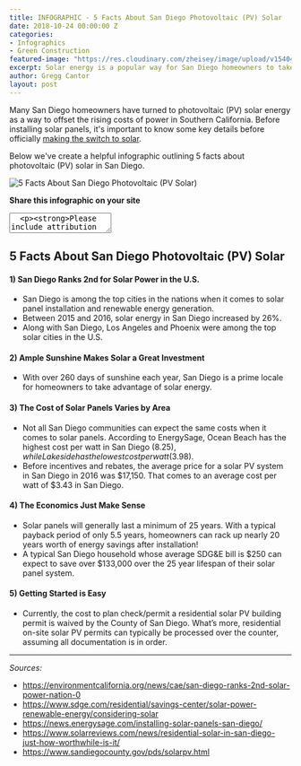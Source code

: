 ```yaml
---
title: INFOGRAPHIC - 5 Facts About San Diego Photovoltaic (PV) Solar
date: 2018-10-24 00:00:00 Z
categories:
- Infographics
- Green Construction
featured-image: "https://res.cloudinary.com/zheisey/image/upload/v1540400491/murray-lampert/misc/san-diego-pv-solar-facts.png"
excerpt: Solar energy is a popular way for San Diego homeowners to take advantage of the region's sunny weather to help lower their utility costs. We look at 5 key facts about photovoltaic solar in San Diego.
author: Gregg Cantor
layout: post
---
```


Many San Diego homeowners have turned to photovoltaic (PV) solar energy as a way to offset the rising costs of power in Southern California. Before installing solar panels, it's important to know some key details before officially [making the switch to solar](/important-things-to-know-when-switching-to-solar/).

Below we've create a helpful infographic outlining 5 facts about photovoltaic (PV) solar in San Diego.

![5 Facts About San Diego Photovoltaic (PV Solar)](https://res.cloudinary.com/zheisey/image/upload/v1540400360/murray-lampert/misc/5-Facts-About-San-Diego-Photovoltaic-_PV_-Solar.png "{{ page.title }}")

**Share this infographic on your site**
<textarea>
  <p><strong>Please include attribution to <a href="https://www.murraylampert.com/">Murray Lampert Design, Build, Remodel</a> with this infographic.</strong></p><p><a href="https://www.murraylampert.com/infographic-pros-cons-different-adu-types/"><img src="https://res.cloudinary.com/zheisey/image/upload/v1540400360/murray-lampert/misc/5-Facts-About-San-Diego-Photovoltaic-_PV_-Solar.png" alt="5 facts about san diego photovoltaic (pv) solar infographic" title="{{ page.title }}" width="802" height="4909" border="0" /></a></p>
</textarea>

## 5 Facts About San Diego Photovoltaic (PV) Solar

#### 1) San Diego Ranks 2nd for Solar Power in the U.S.

- San Diego is among the top cities in the nations when it comes to solar panel installation and renewable energy generation.
- Between 2015 and 2016, solar energy in San Diego increased by 26%.
- Along with San Diego, Los Angeles and Phoenix were among the top solar cities in the U.S.

#### 2) Ample Sunshine Makes Solar a Great Investment

- With over 260 days of sunshine each year, San Diego is a prime locale for homeowners to take advantage of solar energy.

#### 3) The Cost of Solar Panels Varies by Area

- Not all San Diego communities can expect the same costs when it comes to solar panels. According to EnergySage, Ocean Beach has the highest cost per watt in San Diego ($8.25), while Lakeside has the lowest cost per watt ($3.98).
- Before incentives and rebates, the average price for a solar PV system in San Diego in 2016 was $17,150. That comes to an average cost per watt of $3.43 in San Diego.

#### 4) The Economics Just Make Sense

- Solar panels will generally last a minimum of 25 years. With a typical payback period of only 5.5 years, homeowners can rack up nearly 20 years worth of energy savings after installation!
- A typical San Diego household whose average SDG&E bill is $250 can expect to save over $133,000 over the 25 year lifespan of their solar panel system.

#### 5) Getting Started is Easy

- Currently, the cost to plan check/permit a residential solar PV building permit is waived by the County of San Diego. What’s more, residential on-site solar PV permits can typically be processed over the counter, assuming all documentation is in order.

---

_Sources:_
- https://environmentcalifornia.org/news/cae/san-diego-ranks-2nd-solar-power-nation-0
- https://www.sdge.com/residential/savings-center/solar-power-renewable-energy/considering-solar
- https://news.energysage.com/installing-solar-panels-san-diego/
- https://www.solarreviews.com/news/residential-solar-in-san-diego-just-how-worthwhile-is-it/
- https://www.sandiegocounty.gov/pds/solarpv.html
